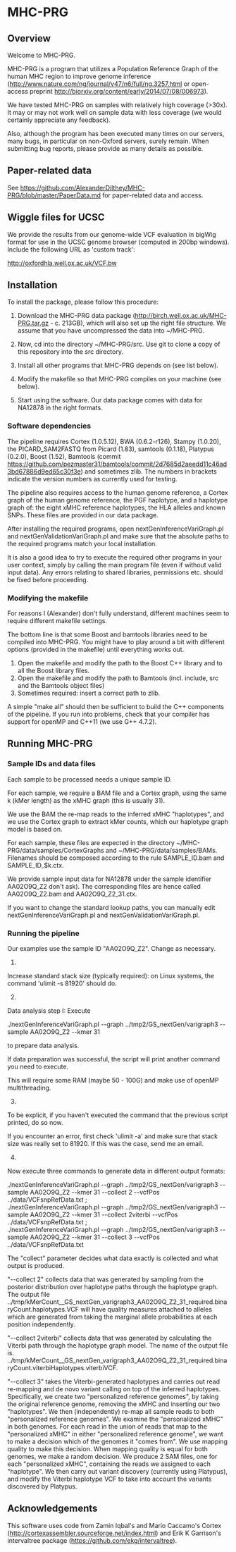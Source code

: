 # MHC-PRG

## Overview

Welcome to MHC-PRG.

MHC-PRG is a program that utilizes a Population Reference Graph of the human MHC region to improve genome inference (http://www.nature.com/ng/journal/v47/n6/full/ng.3257.html or open-access preprint http://biorxiv.org/content/early/2014/07/08/006973).

We have tested MHC-PRG on samples with relatively high coverage (>30x). It may or may not work well on sample data with less coverage (we would certainly appreciate any feedback).

Also, although the program has been executed many times on our servers, many bugs, in particular on non-Oxford servers, surely remain. When submitting bug reports, please provide as many details as possible.

## Paper-related data

See https://github.com/AlexanderDilthey/MHC-PRG/blob/master/PaperData.md for paper-related data and access.

## Wiggle files for UCSC

We provide the results from our genome-wide VCF evaluation in bigWig format for use in the UCSC genome browser (computed in 200bp windows). Include the following URL as 'custom track':

http://oxfordhla.well.ox.ac.uk/VCF.bw

## Installation

To install the package, please follow this procedure:

1. Download the MHC-PRG data package (http://birch.well.ox.ac.uk/MHC-PRG.tar.gz - c. 213GB), which will also set up the right file structure. We assume that you have uncompressed the data into ~/MHC-PRG. 

2. Now, cd into the directory ~/MHC-PRG/src. Use git to clone a copy of this repository into the src directory.

3. Install all other programs that MHC-PRG depends on (see list below).

4. Modify the makefile so that MHC-PRG compiles on your machine (see below).

5. Start using the software. Our data package comes with data for NA12878 in the right formats.

### Software dependencies

The pipeline requires Cortex (1.0.5.12), BWA (0.6.2-r126), Stampy (1.0.20), the PICARD_SAM2FASTQ from Picard (1.83), samtools (0.1.18), Platypus (0.2.0), Boost (1.52), Bamtools (commit https://github.com/pezmaster31/bamtools/commit/2d7685d2aeedd11c46ad3bd67886d9ed65c30f3e) and sometimes zlib. The numbers in brackets indicate the version numbers as currently used for testing.

The pipeline also requires access to the human genome reference, a Cortex graph of the human genome reference, the PGF haplotype, and a haplotype graph of: the eight xMHC reference haplotypes, the HLA alleles and known SNPs. These files are provided in our data package.

After installing the required programs, open nextGenInferenceVariGraph.pl and nextGenValidationVariGraph.pl and make sure that the absolute paths to the required programs match your local installation.

It is also a good idea to try to execute the required other programs in your user context, simply by calling the main program file (even if without valid input data). Any errors relating to shared libraries, permissions etc. should be fixed before proceeding.

### Modifying the makefile

For reasons I (Alexander) don't fully understand, different machines seem to require different makefile settings.

The bottom line is that some Boost and bamtools libraries need to be compiled into MHC-PRG. You might have to play around a bit with different options (provided in the makefile) until everything works out.

1. Open the makefile and modify the path to the Boost C++ library and to all the Boost library files.
2. Open the makefile and modify the path to Bamtools (incl. include, src and the Bamtools object files)
3. Sometimes required: insert a correct path to zlib.

A simple "make all" should then be sufficient to build the C++ components of the pipeline. If you run into problems, check that your compiler has support for openMP and C++11 (we use G++ 4.7.2).

## Running MHC-PRG

### Sample IDs and data files

Each sample to be processed needs a unique sample ID.

For each sample, we require a BAM file and a Cortex graph, using the same k (kMer length) as the xMHC graph (this is usually 31).

We use the BAM the re-map reads to the inferred xMHC "haplotypes", and we use the Cortex graph to extract kMer counts, which our haplotype graph model is based on.

For each sample, these files are expected in the directory ~/MHC-PRG/data/samples/CortexGraphs and ~/MHC-PRG/data/samples/BAMs. Filenames should be composed according to the rule SAMPLE_ID.bam and SAMPLE_ID_$k.ctx.

We provide sample input data for NA12878 under the sample identifier AA02O9Q_Z2 don't ask). The corresponding files are hence called AA02O9Q_Z2.bam and AA02O9Q_Z2_31.ctx.

If you want to change the standard lookup paths, you can manually edit nextGenInferenceVariGraph.pl and nextGenValidationVariGraph.pl.

### Running the pipeline

Our examples use the sample ID "AA02O9Q_Z2". Change as necessary.

1.

  Increase standard stack size (typically required): on Linux systems, the command 'ulimit -s 81920' should do.

2.

  Data analysis step I: Execute
  
  ./nextGenInferenceVariGraph.pl --graph ../tmp2/GS_nextGen/varigraph3 --sample AA02O9Q_Z2 --kmer 31
  
  to prepare data analysis.
  
  If data preparation was successful, the script will print another command you need to execute.
  
  This will require some RAM (maybe 50 - 100G) and make use of openMP multithreading.

3.

  To be explicit, if you haven't executed the command that the previous script printed, do so now.
  
  If you encounter an error, first check 'ulimit -a' and make sure that stack size was really set to 81920. If this was the case, send me an email.

4.
  Now execute three commands to generate data in different output formats:
  
  ./nextGenInferenceVariGraph.pl --graph ../tmp2/GS_nextGen/varigraph3 --sample AA02O9Q_Z2 --kmer 31 --collect 2 --vcfPos ../data/VCFsnpRefData.txt ;\
  ./nextGenInferenceVariGraph.pl --graph ../tmp2/GS_nextGen/varigraph3 --sample AA02O9Q_Z2 --kmer 31 --collect 2viterbi --vcfPos ../data/VCFsnpRefData.txt ;\
  ./nextGenInferenceVariGraph.pl --graph ../tmp2/GS_nextGen/varigraph3 --sample AA02O9Q_Z2 --kmer 31 --collect 3 --vcfPos ../data/VCFsnpRefData.txt
  
  The "collect" parameter decides what data exactly is collected and what output is produced.
  
  "--collect 2" collects data that was generated by sampling from the posterior distribution over haplotype paths through the haplotype graph. The output file ../tmp/kMerCount__GS_nextGen_varigraph3_AA02O9Q_Z2_31_required.binaryCount.haplotypes.VCF will have quality measures attached to alleles which are generated from taking the marginal allele probabilities at each position independently.
  
  "--collect 2viterbi" collects data that was generated by calculating the Viterbi path through the haplotype graph model. The name of the output file  is. ../tmp/kMerCount__GS_nextGen_varigraph3_AA02O9Q_Z2_31_required.binaryCount.viterbiHaplotypes.viterbiVCF.
  
  "--collect 3" takes the Viterbi-generated haplotypes and carries out read re-mapping and de novo variant calling on top of the inferred haplotypes. Specifically, we create two "personalized reference genomes", by taking the original reference genome, removing the xMHC and inserting our two "haplotypes". We then (independently) re-map all sample reads to both "personalized reference genomes". We examine the "personalized xMHC" in both genomes. For each read in the union of reads that map to the "personalized xMHC" in either "personalized reference genome", we want to make a decision which of the genomes it "comes from". We use mapping quality to make this decision. When mapping quality is equal for both genomes, we make a random decision. We produce 2 SAM files, one for each "personalized xMHC", containing the reads we assigned to each "haplotype". We then carry out variant discovery (currently using Platypus), and modify the Viterbi haplotype VCF to take into account the variants discovered by Platypus. 

## Acknowledgements

This software uses code from Zamin Iqbal's and Mario Caccamo's Cortex (http://cortexassembler.sourceforge.net/index.html) and Erik K Garrison's intervaltree package (https://github.com/ekg/intervaltree).

